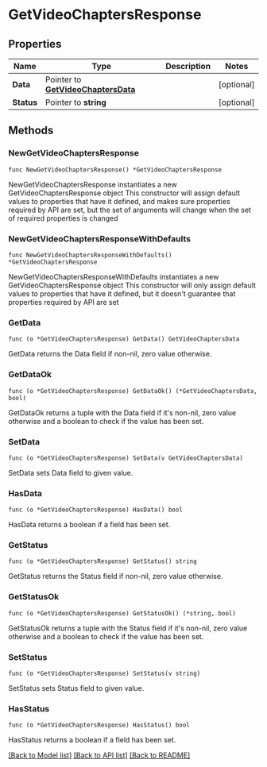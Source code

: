 # GetVideoChaptersResponse

## Properties

Name | Type | Description | Notes
------------ | ------------- | ------------- | -------------
**Data** | Pointer to [**GetVideoChaptersData**](GetVideoChaptersData.md) |  | [optional] 
**Status** | Pointer to **string** |  | [optional] 

## Methods

### NewGetVideoChaptersResponse

`func NewGetVideoChaptersResponse() *GetVideoChaptersResponse`

NewGetVideoChaptersResponse instantiates a new GetVideoChaptersResponse object
This constructor will assign default values to properties that have it defined,
and makes sure properties required by API are set, but the set of arguments
will change when the set of required properties is changed

### NewGetVideoChaptersResponseWithDefaults

`func NewGetVideoChaptersResponseWithDefaults() *GetVideoChaptersResponse`

NewGetVideoChaptersResponseWithDefaults instantiates a new GetVideoChaptersResponse object
This constructor will only assign default values to properties that have it defined,
but it doesn't guarantee that properties required by API are set

### GetData

`func (o *GetVideoChaptersResponse) GetData() GetVideoChaptersData`

GetData returns the Data field if non-nil, zero value otherwise.

### GetDataOk

`func (o *GetVideoChaptersResponse) GetDataOk() (*GetVideoChaptersData, bool)`

GetDataOk returns a tuple with the Data field if it's non-nil, zero value otherwise
and a boolean to check if the value has been set.

### SetData

`func (o *GetVideoChaptersResponse) SetData(v GetVideoChaptersData)`

SetData sets Data field to given value.

### HasData

`func (o *GetVideoChaptersResponse) HasData() bool`

HasData returns a boolean if a field has been set.

### GetStatus

`func (o *GetVideoChaptersResponse) GetStatus() string`

GetStatus returns the Status field if non-nil, zero value otherwise.

### GetStatusOk

`func (o *GetVideoChaptersResponse) GetStatusOk() (*string, bool)`

GetStatusOk returns a tuple with the Status field if it's non-nil, zero value otherwise
and a boolean to check if the value has been set.

### SetStatus

`func (o *GetVideoChaptersResponse) SetStatus(v string)`

SetStatus sets Status field to given value.

### HasStatus

`func (o *GetVideoChaptersResponse) HasStatus() bool`

HasStatus returns a boolean if a field has been set.


[[Back to Model list]](../README.md#documentation-for-models) [[Back to API list]](../README.md#documentation-for-api-endpoints) [[Back to README]](../README.md)


